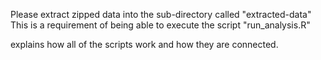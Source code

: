 Please extract zipped data into the sub-directory called "extracted-data"
This is a requirement of being able to execute the script "run_analysis.R" 









 explains how all of the scripts work and how they are connected.  